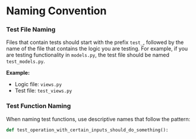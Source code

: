 # Naming Convention

### Test File Naming
Files that contain tests should start with the prefix `test_`, followed by the name of the file that contains the logic you are testing. For example, if you are testing functionality in `models.py`, the test file should be named `test_models.py`.

**Example:**
- Logic file: `views.py`
- Test file: `test_views.py`

### Test Function Naming
When naming test functions, use descriptive names that follow the pattern:

```python
def test_operation_with_certain_inputs_should_do_something():
